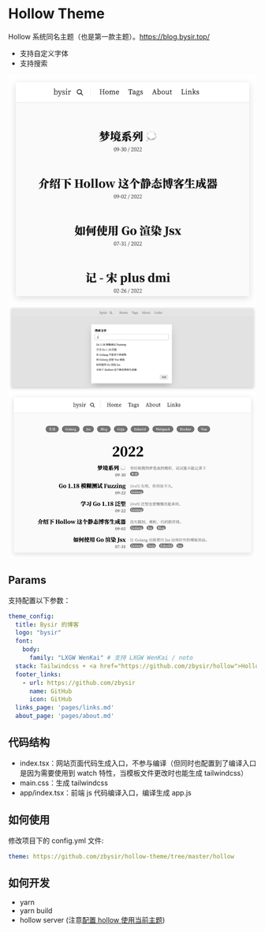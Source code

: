# Hollow Theme

Hollow 系统同名主题（也是第一款主题）。https://blog.bysir.top/

- 支持自定义字体
- 支持搜索

![img_1.png](docs/img_1.png)
![img.png](docs/img.png)
![img_2.png](docs/img_2.png)
## Params

支持配置以下参数：

```yaml
theme_config:
  title: Bysir 的博客
  logo: "bysir"
  font: 
    body:
      family: "LXGW WenKai" # 支持 LXGW WenKai / noto
  stack: Tailwindcss + <a href="https://github.com/zbysir/hollow">Hollow</a> + <a href="https://github.com/zbysir/gojsx">Jsx</a>
  footer_links:
    - url: https://github.com/zbysir
      name: GitHub
      icon: GitHub
  links_page: 'pages/links.md'
  about_page: 'pages/about.md'
```

## 代码结构
- index.tsx：网站页面代码生成入口，不参与编译（但同时也配置到了编译入口是因为需要使用到 watch 特性，当模板文件更改时也能生成 tailwindcss）
- main.css：生成 tailwindcss
- app/index.tsx：前端 js 代码编译入口，编译生成 app.js

## 如何使用
修改项目下的 config.yml 文件:

```yaml
theme: https://github.com/zbysir/hollow-theme/tree/master/hollow
```

## 如何开发
- yarn
- yarn build
- hollow server (注意[配置 hollow 使用当前主题](TODO))
